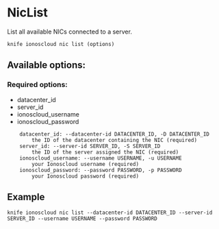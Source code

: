 # NicList

List all available NICs connected to a server.

```text
knife ionoscloud nic list (options)
```

## Available options:

### Required options:

* datacenter_id
* server_id
* ionoscloud_username
* ionoscloud_password

```text
    datacenter_id: --datacenter-id DATACENTER_ID, -D DATACENTER_ID
        the ID of the datacenter containing the NIC (required)
    server_id: --server-id SERVER_ID, -S SERVER_ID
        the ID of the server assigned the NIC (required)
    ionoscloud_username: --username USERNAME, -u USERNAME
        your Ionoscloud username (required)
    ionoscloud_password: --password PASSWORD, -p PASSWORD
        your Ionoscloud password (required)
```

## Example

```text
knife ionoscloud nic list --datacenter-id DATACENTER_ID --server-id SERVER_ID --username USERNAME --password PASSWORD
```
